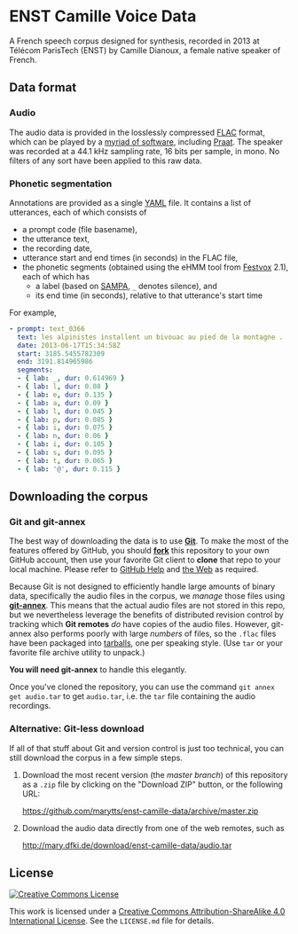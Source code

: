 # ENST Camille Voice Data

A French speech corpus designed for synthesis, recorded in 2013 at Télécom ParisTech (ENST) by Camille Dianoux, a female native speaker of French.

## Data format

### Audio

The audio data is provided in the losslessly compressed [FLAC](https://xiph.org/flac/) format, which can be played by a [myriad of software](https://xiph.org/flac/links.html#software), including [Praat](http://praat.org/).
The speaker was recorded at a 44.1 kHz sampling rate, 16 bits per sample, in mono.
No filters of any sort have been applied to this raw data.

### Phonetic segmentation

Annotations are provided as a single [YAML](http://yaml.org/) file. It contains a list of utterances, each of which consists of
- a prompt code (file basename),
- the utterance text,
- the recording date,
- utterance start and end times (in seconds) in the FLAC file,
- the phonetic segments (obtained using the eHMM tool from [Festvox](http://festvox.org/) 2.1), each of which has
  - a label (based on [SAMPA](https://www.phon.ucl.ac.uk/home/sampa/), `_` denotes silence), and
  - its end time (in seconds), relative to that utterance's start time

For example,
```yaml
- prompt: text_0366
  text: les alpinistes installent un bivouac au pied de la montagne .
  date: 2013-06-17T15:34:58Z
  start: 3185.5455782309
  end: 3191.814965986
  segments:
  - { lab: _, dur: 0.614969 }
  - { lab: l, dur: 0.08 }
  - { lab: e, dur: 0.135 }
  - { lab: a, dur: 0.09 }
  - { lab: l, dur: 0.045 }
  - { lab: p, dur: 0.085 }
  - { lab: i, dur: 0.075 }
  - { lab: n, dur: 0.06 }
  - { lab: i, dur: 0.105 }
  - { lab: s, dur: 0.095 }
  - { lab: t, dur: 0.065 }
  - { lab: '@', dur: 0.115 }
```

## Downloading the corpus

### Git and git-annex

The best way of downloading the data is to use [**Git**](http://git-scm.com/).
To make the most of the features offered by GitHub, you should [**fork**](https://github.com/marytts/enst-camille-data/fork) this repository to your own GitHub account, then use your favorite Git client to **clone** that repo to your local machine.
Please refer to [GitHub Help](https://help.github.com/) and [the Web](http://google.com/) as required.

Because Git is not designed to efficiently handle large amounts of binary data, specifically the audio files in the corpus, we *manage* those files using [**git-annex**](http://git-annex.branchable.com/).
This means that the actual audio files are not stored in this repo, but we nevertheless leverage the benefits of distributed revision control by tracking which **Git remotes** *do* have copies of the audio files.
However, git-annex also performs poorly with large *numbers* of files, so the `.flac` files have been packaged into [tarballs](http://en.wikipedia.org/wiki/Tar_%28computing%29), one per speaking style.
(Use `tar` or your favorite file archive utility to unpack.)

**You will need git-annex** to handle this elegantly.

Once you've cloned the repository, you can use the command `git annex get audio.tar` to get `audio.tar`, i.e. the `tar` file containing the audio recordings.

### Alternative: Git-less download

If all of that stuff about Git and version control is just too technical, you can still download the corpus in a few simple steps.

1. Download the most recent version (the *master branch*) of this repository as a `.zip` file by clicking on the "Download ZIP" button, or the following URL:

    <https://github.com/marytts/enst-camille-data/archive/master.zip>

2. Download the audio data directly from one of the web remotes, such as

    <http://mary.dfki.de/download/enst-camille-data/audio.tar>

## License

[![Creative Commons License](http://mirrors.creativecommons.org/presskit/buttons/88x31/svg/by-sa.svg)](http://creativecommons.org/licenses/by-sa/4.0/)

This work is licensed under a [Creative Commons Attribution-ShareAlike 4.0 International License](http://creativecommons.org/licenses/by-sa/4.0/).
See the `LICENSE.md` file for details.
